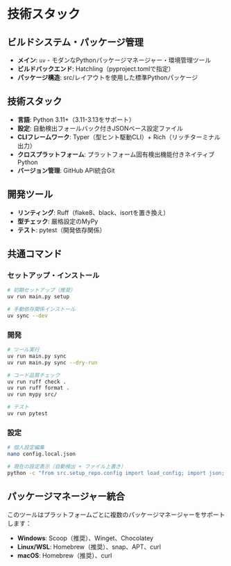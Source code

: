 # 技術スタック

## ビルドシステム・パッケージ管理

- **メイン**: `uv` - モダンなPythonパッケージマネージャー・環境管理ツール
- **ビルドバックエンド**: Hatchling（pyproject.tomlで指定）
- **パッケージ構造**: src/レイアウトを使用した標準Pythonパッケージ

## 技術スタック

- **言語**: Python 3.11+（3.11-3.13をサポート）
- **設定**: 自動検出フォールバック付きJSONベース設定ファイル
- **CLIフレームワーク**: Typer（型ヒント駆動CLI）+ Rich（リッチターミナル出力）
- **クロスプラットフォーム**: プラットフォーム固有検出機能付きネイティブPython
- **バージョン管理**: GitHub API統合Git

## 開発ツール

- **リンティング**: Ruff（flake8、black、isortを置き換え）
- **型チェック**: 厳格設定のMyPy
- **テスト**: pytest（開発依存関係）

## 共通コマンド

### セットアップ・インストール
```bash
# 初期セットアップ（推奨）
uv run main.py setup

# 手動依存関係インストール
uv sync --dev
```

### 開発
```bash
# ツール実行
uv run main.py sync
uv run main.py sync --dry-run

# コード品質チェック
uv run ruff check .
uv run ruff format .
uv run mypy src/

# テスト
uv run pytest
```

### 設定
```bash
# 個人設定編集
nano config.local.json

# 現在の設定表示（自動検出 + ファイル上書き）
python -c "from src.setup_repo.config import load_config; import json; print(json.dumps(load_config(), indent=2))"
```

## パッケージマネージャー統合

このツールはプラットフォームごとに複数のパッケージマネージャーをサポートします：
- **Windows**: Scoop（推奨）、Winget、Chocolatey
- **Linux/WSL**: Homebrew（推奨）、snap、APT、curl
- **macOS**: Homebrew（推奨）、curl
